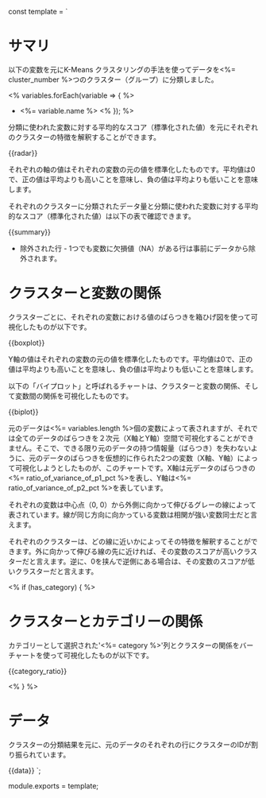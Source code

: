 const template = `
# サマリ

以下の変数を元にK-Means クラスタリングの手法を使ってデータを<%= cluster_number %>つのクラスター（グループ）に分類しました。

<% variables.forEach(variable => { %>
  - <%= variable.name %>
<% }); %>


分類に使われた変数に対する平均的なスコア（標準化された値）を元にそれぞれのクラスターの特徴を解釈することができます。

{{radar}}

それぞれの軸の値はそれぞれの変数の元の値を標準化したものです。平均値は0で、正の値は平均よりも高いことを意味し、負の値は平均よりも低いことを意味します。

それぞれのクラスターに分類されたデータ量と分類に使われた変数に対する平均的なスコア（標準化された値）は以下の表で確認できます。

{{summary}}

* 除外された行 - 1つでも変数に欠損値（NA）がある行は事前にデータから除外されます。

<!-- AI_SUMMARY -->

# クラスターと変数の関係

クラスターごとに、それぞれの変数における値のばらつきを箱ひげ図を使って可視化したものが以下です。

{{boxplot}}

Y軸の値はそれぞれの変数の元の値を標準化したものです。平均値は0で、正の値は平均よりも高いことを意味し、負の値は平均よりも低いことを意味します。

以下の「バイプロット」と呼ばれるチャートは、クラスターと変数の関係、そして変数間の関係を可視化したものです。

{{biplot}}

元のデータは<%= variables.length %>個の変数によって表されますが、それでは全てのデータのばらつきを２次元（X軸とY軸）空間で可視化することができません。そこで、できる限り元のデータの持つ情報量（ばらつき）を失わないように、元のデータのばらつきを仮想的に作られた2つの変数（X軸、Y軸）によって可視化しようとしたものが、このチャートです。X軸は元データのばらつきの<%= ratio_of_variance_of_p1_pct %>を表し、Y軸は<%= ratio_of_variance_of_p2_pct %>を表しています。

それぞれの変数は中心点（0, 0）から外側に向かって伸びるグレーの線によって表されています。線が同じ方向に向かっている変数は相関が強い変数同士だと言えます。

それぞれのクラスターは、どの線に近いかによってその特徴を解釈することができます。外に向かって伸びる線の先に近ければ、その変数のスコアが高いクラスターだと言えます。逆に、0を挟んで逆側にある場合は、その変数のスコアが低いクラスターだと言えます。

<% if (has_category) { %>

# クラスターとカテゴリーの関係

カテゴリーとして選択された'<%= category %>'列とクラスターの関係をバーチャートを使って可視化したものが以下です。

{{category_ratio}}

<% } %>

# データ

クラスターの分類結果を元に、元のデータのそれぞれの行にクラスターのIDが割り振られています。

{{data}}
`;

module.exports = template;